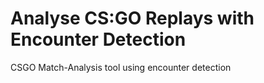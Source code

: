 # Analyse CS:GO Replays with Encounter Detection
CSGO Match-Analysis tool using encounter detection
